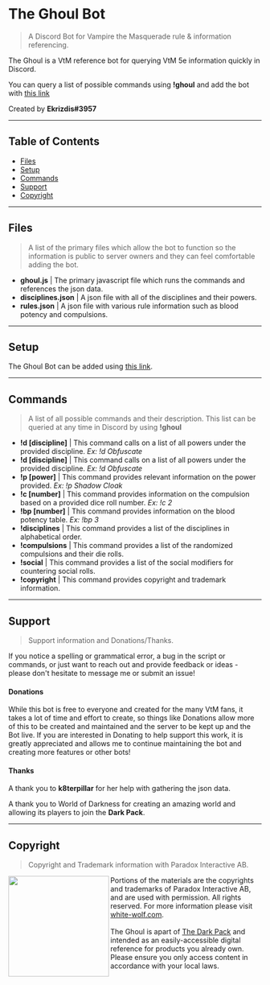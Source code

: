 # The Ghoul Bot
> A Discord Bot for Vampire the Masquerade rule \& information referencing.

The Ghoul is a VtM reference bot for querying VtM 5e information quickly in Discord.

You can query a list of possible commands using <strong>\!ghoul</strong> and add the bot with [this link](https://discordapp.com/oauth2/authorize?client_id=720120092633071638&scope=bot&permissions=19456)

Created by <strong>Ekrizdis#3957</strong>

---

## Table of Contents

- [Files](#files)
- [Setup](#setup)
- [Commands](#commands)
- [Support](#support)
- [Copyright](#copyright)

---

## Files
> A list of the primary files which allow the bot to function so the information is public to server owners and they can feel comfortable adding the bot.

- <strong>ghoul.js</strong> | The primary javascript file which runs the commands and references the json data.
- <strong>disciplines.json</strong> | A json file with all of the disciplines and their powers.
- <strong>rules.json</strong> | A json file with various rule information such as blood potency and compulsions.

---

## Setup

The Ghoul Bot can be added using [this link](https://discordapp.com/oauth2/authorize?client_id=720120092633071638&scope=bot&permissions=19456).

---

## Commands
> A list of all possible commands and their description. This list can be queried at any time in Discord by using <strong>!ghoul</strong>

- <strong>!d [discipline]</strong> | This command calls on a list of all powers under the provided discipline. <i>Ex: !d Obfuscate</i> <br>
- <strong>!d [discipline]</strong> | This command calls on a list of all powers under the provided discipline. <i>Ex: !d Obfuscate</i> <br>
- <strong>!p [power]</strong> | This command provides relevant information on the power provided. <i>Ex: !p Shadow Cloak</i> <br>
- <strong>!c [number]</strong> | This command provides information on the compulsion based on a provided dice roll number. <i>Ex: !c 2</i> <br>
- <strong>!bp [number]</strong> | This command provides information on the blood potency table. <i>Ex: !bp 3</i> <br>
- <strong>!disciplines</strong> | This command provides a list of the disciplines in alphabetical order. <br>
- <strong>!compulsions</strong> | This command provides a list of the randomized compulsions and their die rolls. <br>
- <strong>!social</strong> | This command provides a list of the social modifiers for countering social rolls. <br>
- <strong>!copyright</strong> | This command provides copyright and trademark information. <br>

---

## Support
> Support information and Donations/Thanks.

If you notice a spelling or grammatical error, a bug in the script or commands, or just want to reach out and provide feedback or ideas - please don't hesitate to message me or submit an issue!

#### Donations

While this bot is free to everyone and created for the many VtM fans, it takes a lot of time and effort to create, so things like Donations allow more of this to be created and maintained and the server to be kept up and the Bot live. If you are interested in Donating to help support this work, it is greatly appreciated and allows me to continue maintaining the bot and creating more features or other bots!

#### Thanks

A thank you to <strong>k8terpillar</strong> for her help with gathering the json data.

A thank you to World of Darkness for creating an amazing world and allowing its players to join the <strong>Dark Pack</strong>.

---

## Copyright
> Copyright and Trademark information with Paradox Interactive AB.

<img src="https://static.wixstatic.com/media/05da39_90f7efee7d7243a09d9374e948e47b40~mv2_d_5500_3559_s_4_2.png" width="200" align="left">

Portions of the materials are the copyrights and trademarks of Paradox Interactive AB, and are used with permission. All rights reserved. For more information please visit [white-wolf.com](https://www.white-wolf.com/).
<br><br>
The Ghoul is apart of [The Dark Pack](https://www.white-wolf.com/dark-pack) and intended as an easily-accessible digital reference for products you already own. Please ensure you only access content in accordance with your local laws.
